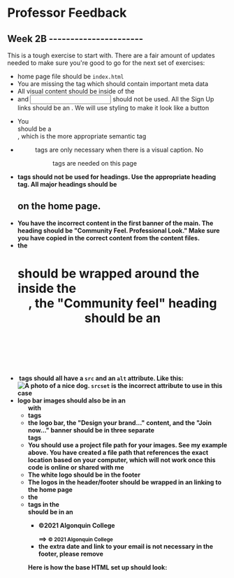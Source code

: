# Professor Feedback

## Week 2B ----------------------

This is a tough exercise to start with. There are a fair amount of updates needed to make sure you're good to go for the next set of exercises:

- home page file should be `index.html`
- You are missing the <head> tag which should contain important meta data
- All visual content should be inside of the <body>
- <form> and <input> should not be used. All the Sign Up links should be an <a>. We will use styling to make it look like a button
- You <div class="main"> should be a <main>, which is the more appropriate semantic tag
- <figure> tags are only necessary when there is a visual caption. No <figure> tags are needed on this page
- <b> tags should not be used for headings. Use the appropriate heading tag. All major headings should be <h2> on the home page.
- You have the incorrect content in the first banner of the main. The heading should be "Community Feel. Professional Look." Make sure you have copied in the correct content from the content files.
- the <h1> should be wrapped around the <img> inside the <header>, the "Community feel" heading should be an <h2>
- <img> tags should all have a `src` and an `alt` attribute. Like this: <img src="./images/photo-1.jpg" alt="A photo of a nice dog">. `srcset` is the incorrect attribute to use in this case
- logo bar images should also be in an <ul> with <li> tags
- the logo bar, the "Design your brand..." content, and the "Join now..." banner should be in three separate <section> tags
- You should use a project file path for your images. See my example above. You have created a file path that references the exact location based on your computer, which will not work once this code is online or shared with me
- The white logo should be in the footer
- The logos in the header/footer should be wrapped in an <a> linking to the home page
- the <li> tags in the <footer> should be in an <ul>
- <p>©2021 Algonquin College</p> ==> <small>&copy; 2021 Algonquin College</small>
- the extra date and link to your email is not necessary in the footer, please remove


Here is how the base HTML set up should look:

<!DOCTYPE html>
<html lang="en">
<head>
    <meta charset="UTF-8">
    <meta http-equiv="X-UA-Compatible" content="IE=edge">
    <meta name="viewport" content="width=device-width, initial-scale=1.0">
    <title>Polished+</title>
</head>
<body>
    <header>
        <!-- nav content -->
    </header>
    <main>
        <!-- page content -->
    </main>
    <footer>
        <!-- outro content -->
    </footer>
</body>
</html>